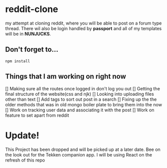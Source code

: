 # reddit-clone
my attempt at cloning reddit, where you will be able to post on a forum type thread.
There wil also be login handled by <strong>passport</strong> and all of my templates will be in <strong>NUNJUCKS</strong>.


## Don't forget to...
```
npm install
```
## Things that I am working on right now
[] Making sure all the routes once logged in don't log you out
[] Getting the final structure of the website(css and njk)
[] Looking into uploading files other than text
[] Add tags to sort out post in a search
[] Fixing up the the older methods that was in old mongo boiler plate to bring them into the now
[] Work on tracking user data and associating it with the post
[] Work on feature to set apart from reddit


# Update!
This Project has been dropped and will be picked up at a later date. Bee on the look out for the Tekken companion app.
I will be using React on the refresh of this repo

